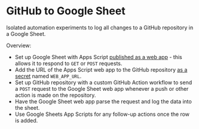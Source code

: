 # GitHub to Google Sheet

Isolated automation experiments to log all changes to a GitHub repository in a Google Sheet.

Overview:

- Set up Google Sheet with Apps Script [published as a web app](https://developers.google.com/apps-script/guides/web) - this allows it to respond to `GET` or `POST` requests.
- Add the URL of the Apps Script web app to the GitHub repository [as a secret](https://docs.github.com/en/actions/security-guides/encrypted-secrets) named `WEB_APP_URL`.
- Set up GitHub repository with a custom GitHub Action workflow to send a `POST` request to the Google Sheet web app whenever a push or other action is made on the repository.
- Have the Google Sheet web app parse the request and log the data into the sheet.
- Use Google Sheets App Scripts for any follow-up actions once the row is added.
